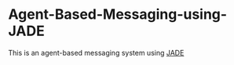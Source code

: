 # Agent-Based-Messaging-using-JADE

This is an agent-based messaging system using [JADE](http://jade.tilab.com)
